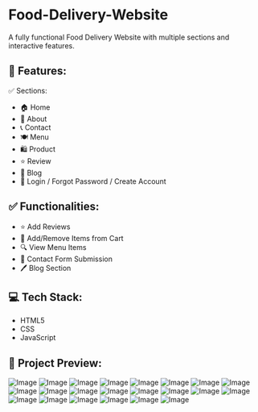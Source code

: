 # Food-Delivery-Website
A fully functional Food Delivery Website with multiple sections and interactive features.   

## 📌 Features:  
✅ Sections: 
- 🏠 Home  
- 📖 About  
- 📞 Contact  
- 🍽️ Menu
- 🛍️ Product
- ⭐ Review
- 📝 Blog  
- 🔐 Login / Forgot Password / Create Account  

## ✅ Functionalities:  
- ⭐ Add Reviews  
- 🛒 Add/Remove Items from Cart  
- 🔍 View Menu Items  
- 📩 Contact Form Submission  
- 🖊️ Blog Section  

## 💻 Tech Stack:
-  HTML5
-  CSS
-  JavaScript  

## 🎨 Project Preview:
![Image](https://github.com/user-attachments/assets/9bc91c6d-39c5-4077-8ccd-3f1d9a6853c5)
![Image](https://github.com/user-attachments/assets/6343fdc3-963d-49ad-af11-bf4c01bd77f6)
![Image](https://github.com/user-attachments/assets/5388394e-6b04-4d5f-8cb0-fc0b3c901a30)
![Image](https://github.com/user-attachments/assets/40b519fd-b874-43b0-9dbb-b18fe255d938)
![Image](https://github.com/user-attachments/assets/02d10796-bdd3-4c1a-a924-70c0cd8e9e88)
![Image](https://github.com/user-attachments/assets/9c4f10d5-a13e-4f7d-afed-29686920e6af)
![Image](https://github.com/user-attachments/assets/073026fe-754d-4c47-a422-114b9518c97b)
![Image](https://github.com/user-attachments/assets/26c19dc1-ab37-41e5-82bb-eb0bc70d397e)
![Image](https://github.com/user-attachments/assets/bb23c4c8-1b46-467b-91c2-cb88cab98205)
![Image](https://github.com/user-attachments/assets/426341f0-44b2-4634-af8a-3afffc342103)
![Image](https://github.com/user-attachments/assets/769e3339-e74a-4c2d-af27-6da31476bd6f)
![Image](https://github.com/user-attachments/assets/ea874d8f-f37f-419b-9b8f-7c4a1452afeb)
![Image](https://github.com/user-attachments/assets/91cdb05f-9b49-4156-b933-70f6a9723f94)
![Image](https://github.com/user-attachments/assets/95bc02ca-68bb-4bdc-a290-43293d9082e1)
![Image](https://github.com/user-attachments/assets/902c964c-444d-4c7e-b185-24dc12a81ba5)
![Image](https://github.com/user-attachments/assets/2588566b-2d73-414a-8fb0-b38cbb36605e)
![Image](https://github.com/user-attachments/assets/f7291aba-1aa6-47a7-8afe-f2ca6c33a5db)
![Image](https://github.com/user-attachments/assets/cf90d217-c67f-4813-9b67-8a40dfa898b4)
![Image](https://github.com/user-attachments/assets/de14b18c-d588-4d5d-b1cc-cdb3454df9d6)
![Image](https://github.com/user-attachments/assets/4406f36c-ea55-4f7c-a309-6e8088524a54)
![Image](https://github.com/user-attachments/assets/f59d43c3-c03c-4003-9d7a-4adff0d1de80)
![Image](https://github.com/user-attachments/assets/c7eee76a-a175-4cee-8f07-1604565bef46)















